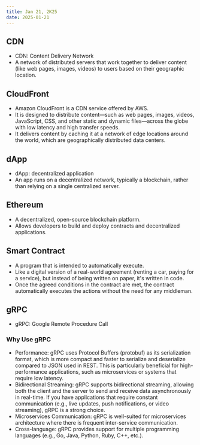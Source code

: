 ```yaml
---
title: Jan 21, 2K25
date: 2025-01-21
---
```


## CDN

- CDN: Content Delivery Network
- A network of distributed servers that work together to deliver content (like web pages, images, videos) to users based on their geographic location.

## CloudFront

- Amazon CloudFront is a CDN service offered by AWS.
- It is designed to distribute content—such as web pages, images, videos, JavaScript, CSS, and other static and dynamic files—across the globe with low latency and high transfer speeds.
- It delivers content by caching it at a network of edge locations around the world, which are geographically distributed data centers.

## dApp

- dApp: decentralized application
- An app runs on a decentralized network, typically a blockchain, rather than relying on a single centralized server.

## Ethereum

- A decentralized, open-source blockchain platform.
- Allows developers to build and deploy contracts and decentralized applications.

## Smart Contract

- A program that is intended to automatically execute.
- Like a digital version of a real-world agreement (renting a car, paying for a service), but instead of being written on paper, it's written in code.
- Once the agreed conditions in the contract are met, the contract automatically executes the actions without the need for any middleman.

## gRPC

- gRPC: Google Remote Procedure Call

### Why Use gRPC

- Performance: gRPC uses Protocol Buffers (protobuf) as its serialization format, which is more compact and faster to serialize and deserialize compared to JSON used in REST. This is particularly beneficial for high-performance applications, such as microservices or systems that require low latency.
- Bidirectional Streaming: gRPC supports bidirectional streaming, allowing both the client and the server to send and receive data asynchronously in real-time. If you have applications that require constant communication (e.g., live updates, push notifications, or video streaming), gRPC is a strong choice.
- Microservices Communication: gRPC is well-suited for microservices architecture where there is frequent inter-service communication.
- Cross-language: gRPC provides support for multiple programming languages (e.g., Go, Java, Python, Ruby, C++, etc.).
